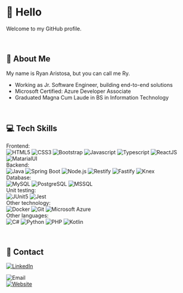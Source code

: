 # 👋 Hello

Welcome to my GitHub profile.

<br>

## 📙 About Me

My name is Ryan Aristosa, but you can call me Ry.

- Working as Jr. Software Engineer, building end-to-end solutions
- Microsoft Certified: Azure Developer Associate
- Graduated Magna Cum Laude in BS in Information Technology

<br>

## 💻 Tech Skills

Frontend:
<br>
![HTML5](https://img.shields.io/badge/html5-E54D26?style=for-the-badge&logo=html5&logoColor=white)
![CSS3](https://img.shields.io/badge/css3-3D8FC6?style=for-the-badge&logo=css3&logoColor=white)
![Bootstrap](https://img.shields.io/badge/bootstrap-59407F?style=for-the-badge&logo=bootstrap&logoColor=white)
![Javascript](https://img.shields.io/badge/javascript-F0DB4F?style=for-the-badge&logo=javascript&logoColor=black)
![Typescript](https://img.shields.io/badge/typescript-3178C6?style=for-the-badge&logo=typescript&logoColor=white)
![ReactJS](https://img.shields.io/badge/reactjs-61DAFB?style=for-the-badge&logo=react&logoColor=black)
![MatarialUI](https://img.shields.io/badge/materialui-007FFF?style=for-the-badge&logo=mui&logoColor=white)
<br>
Backend:
<br>
![Java](https://img.shields.io/badge/java-EA2D2E?style=for-the-badge&logo=java&logoColor=white)
![Spring Boot](https://img.shields.io/badge/spring_boot-6DB33F?style=for-the-badge&logo=springboot&logoColor=white)
![Node.js](https://img.shields.io/badge/node.js-339933?style=for-the-badge&logo=node.js&logoColor=white)
![Restify](https://img.shields.io/badge/restify-323330?style=for-the-badge&logo=restify&logoColor=white)
![Fastify](https://img.shields.io/badge/fastify-000000?style=for-the-badge&logo=fastify&logoColor=white)
![Knex](https://img.shields.io/badge/knex-E16426?style=for-the-badge&logo=knex&logoColor=white)
<br>
Database:
<br>
![MySQL](https://img.shields.io/badge/mysql-4479A1?style=for-the-badge&logo=mysql&logoColor=white)
![PostgreSQL](https://img.shields.io/badge/postgresql-4169E1?style=for-the-badge&logo=postgresql&logoColor=white)
![MSSQL](https://img.shields.io/badge/mssql-F34F1C?style=for-the-badge&logo=mssql&logoColor=white)
<br>
Unit testing:
<br>
![JUnit5](https://img.shields.io/badge/junit5-25A162?style=for-the-badge&logo=junit5&logoColor=white)
![Jest](https://img.shields.io/badge/jest-C21325?style=for-the-badge&logo=jest&logoColor=white)
<br>
Other technology:
<br>
![Docker](https://img.shields.io/badge/docker-2496ED?style=for-the-badge&logo=docker&logoColor=white)
![Git](https://img.shields.io/badge/git-F34F29?style=for-the-badge&logo=git&logoColor=white)
![Microsoft Azure](https://img.shields.io/badge/microsoft_azure-0078D4?style=for-the-badge&logo=microsoftazure&logoColor=white)
<br>
Other languages:
<br>
![C#](https://img.shields.io/badge/c_sharp-68217A?style=for-the-badge&logo=csharp&logoColor=white)
![Python](https://img.shields.io/badge/python-FFD845?style=for-the-badge&logo=python&logoColor=black)
![PHP](https://img.shields.io/badge/php-6181B6?style=for-the-badge&logo=php&logoColor=white)
![Kotlin](https://img.shields.io/badge/kotlin-7C6DB2?style=for-the-badge&logo=kotlin&logoColor=white)

<br>

## 📱 Contact

[![LinkedIn](https://img.shields.io/badge/linkedin-0A66C2?style=for-the-badge&logo=linkedin&logoColor=white)](https://www.linkedin.com/in/rynrsts)

![Email](https://img.shields.io/badge/email-ryanaristosa@outlook.com-AAAAAA?style=for-the-badge) <br>
[![Website](https://img.shields.io/badge/website-rynrsts-AAAAAA?style=for-the-badge)](https://rynrsts.github.io/)
